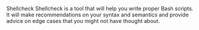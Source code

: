 Shellcheck
Shellcheck is a tool that will help you write proper Bash scripts. It will make recommendations on your syntax and semantics and provide advice on edge cases that you might not have thought about. 
